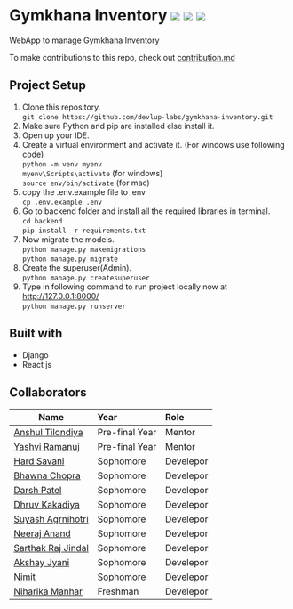 # Gymkhana Inventory ![](https://img.shields.io/badge/Status-Active%20development-blue) ![](https://img.shields.io/badge/Django-v3.1.7-orange) ![](https://img.shields.io/badge/Python-v3.8.5-green)
WebApp to manage Gymkhana Inventory

To make contributions to this repo, check out [contribution.md](contribution.md)

## Project Setup
1. Clone this repository.<br/>
`git clone https://github.com/devlup-labs/gymkhana-inventory.git`
2. Make sure Python and pip are installed else install it.
3. Open up your IDE.
4. Create a virtual environment and activate it. (For windows use following code)<br/>
`python -m venv myenv`<br/>
`myenv\Scripts\activate` (for windows)<br/>
`source env/bin/activate` (for mac)
5. copy the .env.example file to .env<br/>
`cp .env.example .env`<br/>
6. Go to backend folder and install all the required libraries in terminal.<br/>
`cd backend`<br/>
`pip install -r requirements.txt`
7. Now migrate the models.<br/>
`python manage.py makemigrations`<br/>
`python manage.py migrate`
8. Create the superuser(Admin).<br/>
`python manage.py createsuperuser`
9. Type in following command to run project locally now at http://127.0.0.1:8000/<br/>
`python manage.py runserver`

## Built with
- Django
- React js

## Collaborators
| Name              | Year          |Role   |
| ----------------- |:-------------|:----------|
|[Anshul Tilondiya](https://github.com/Anshultilondiya)|Pre-final Year|Mentor|
|[Yashvi Ramanuj](https://github.com/YashviRamanuj)|Pre-final Year|Mentor|
|[Hard Savani](https://github.com/HardSavani)|Sophomore|Develepor|
|[Bhawna Chopra ](https://github.com/bhawnachopra2002)|Sophomore|Develepor|
|[Darsh Patel](https://github.com/patel-16)|Sophomore|Develepor|
|[Dhruv Kakadiya](https://github.com/dhruv-kakadiya)|Sophomore|Develepor|
|[Suyash Agrnihotri](https://github.com/suyashagno3)|Sophomore|Develepor|
|[Neeraj Anand](https://github.com/neeraj-2)|Sophomore|Develepor|
|[Sarthak Raj Jindal](https://github.com/SarthakRajJindal)|Sophomore|Develepor|
|[Akshay Jyani](https://github.com/AkshayJyani)|Sophomore|Develepor|
|[Nimit](https://github.com/Nimit3-droid)|Sophomore|Develepor|
|[Niharika Manhar](https://github.com/niharikamanhar)|Freshman|Develepor|

